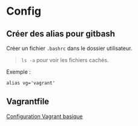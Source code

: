 # Config

## Créer des alias pour gitbash

Créer un fichier `.bashrc` dans le dossier utilisateur.

> `ls -a` pour voir les fichiers cachés.


Exemple :

```
alias vg='vagrant'
```


## Vagrantfile

[Configuration Vagrant basique](Vagrantfile)
